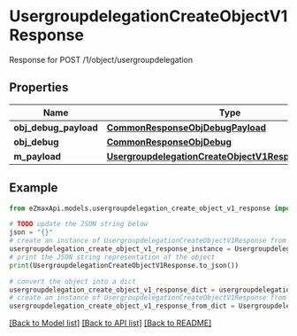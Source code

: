 # UsergroupdelegationCreateObjectV1Response

Response for POST /1/object/usergroupdelegation

## Properties

Name | Type | Description | Notes
------------ | ------------- | ------------- | -------------
**obj_debug_payload** | [**CommonResponseObjDebugPayload**](CommonResponseObjDebugPayload.md) |  | 
**obj_debug** | [**CommonResponseObjDebug**](CommonResponseObjDebug.md) |  | [optional] 
**m_payload** | [**UsergroupdelegationCreateObjectV1ResponseMPayload**](UsergroupdelegationCreateObjectV1ResponseMPayload.md) |  | 

## Example

```python
from eZmaxApi.models.usergroupdelegation_create_object_v1_response import UsergroupdelegationCreateObjectV1Response

# TODO update the JSON string below
json = "{}"
# create an instance of UsergroupdelegationCreateObjectV1Response from a JSON string
usergroupdelegation_create_object_v1_response_instance = UsergroupdelegationCreateObjectV1Response.from_json(json)
# print the JSON string representation of the object
print(UsergroupdelegationCreateObjectV1Response.to_json())

# convert the object into a dict
usergroupdelegation_create_object_v1_response_dict = usergroupdelegation_create_object_v1_response_instance.to_dict()
# create an instance of UsergroupdelegationCreateObjectV1Response from a dict
usergroupdelegation_create_object_v1_response_from_dict = UsergroupdelegationCreateObjectV1Response.from_dict(usergroupdelegation_create_object_v1_response_dict)
```
[[Back to Model list]](../README.md#documentation-for-models) [[Back to API list]](../README.md#documentation-for-api-endpoints) [[Back to README]](../README.md)


